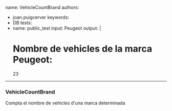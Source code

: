 name: VehicleCountBrand
authors: 
  - joan.puigcerver
keywords:
  - DB
tests:
  - name: public_test
    input: Peugeot
    output: |
      # Nombre de vehicles de la marca Peugeot:
      23
---
### VehicleCountBrand
Compta el nombre de vehicles d'una marca determinada
